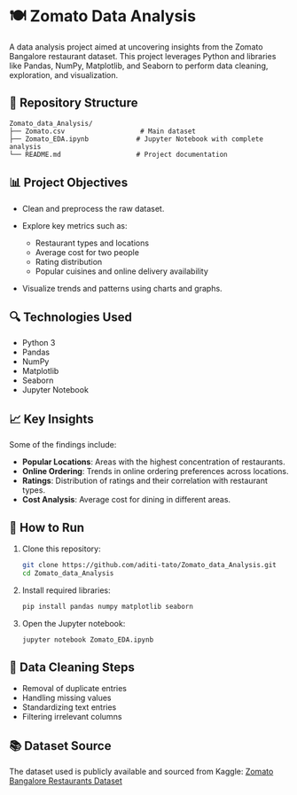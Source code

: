 
# 🍽️ Zomato Data Analysis

A data analysis project aimed at uncovering insights from the Zomato Bangalore restaurant dataset. This project leverages Python and libraries like Pandas, NumPy, Matplotlib, and Seaborn to perform data cleaning, exploration, and visualization.

## 📁 Repository Structure

```
Zomato_data_Analysis/
├── Zomato.csv                   # Main dataset
├── Zomato_EDA.ipynb            # Jupyter Notebook with complete analysis
└── README.md                   # Project documentation
```

## 📊 Project Objectives

* Clean and preprocess the raw dataset.
* Explore key metrics such as:

  * Restaurant types and locations
  * Average cost for two people
  * Rating distribution
  * Popular cuisines and online delivery availability
* Visualize trends and patterns using charts and graphs.

## 🔍 Technologies Used

* Python 3
* Pandas
* NumPy
* Matplotlib
* Seaborn
* Jupyter Notebook

## 📈 Key Insights

Some of the findings include:

* **Popular Locations**: Areas with the highest concentration of restaurants.
* **Online Ordering**: Trends in online ordering preferences across locations.
* **Ratings**: Distribution of ratings and their correlation with restaurant types.
* **Cost Analysis**: Average cost for dining in different areas.


## 📌 How to Run

1. Clone this repository:

   ```bash
   git clone https://github.com/aditi-tato/Zomato_data_Analysis.git
   cd Zomato_data_Analysis
   ```

2. Install required libraries:

   ```bash
   pip install pandas numpy matplotlib seaborn
   ```

3. Open the Jupyter notebook:

   ```bash
   jupyter notebook Zomato_EDA.ipynb
   ```

## 🧹 Data Cleaning Steps

* Removal of duplicate entries
* Handling missing values
* Standardizing text entries
* Filtering irrelevant columns

## 📚 Dataset Source

The dataset used is publicly available and sourced from Kaggle: [Zomato Bangalore Restaurants Dataset](https://www.kaggle.com/datasets/himanshupoddar/zomato-bangalore-restaurants)

